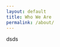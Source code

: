 ```yaml
---
layout: default
title: Who We Are
permalink: /about/
---
```

<div class="border border-dark rounded bg-whitesmoke">
    <div class="p-1">
        dsds
    </div>
</div>